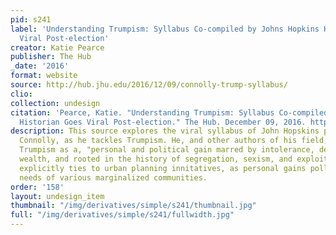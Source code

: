 ```yaml
---
pid: s241
label: 'Understanding Trumpism: Syllabus Co-compiled by Johns Hopkins Historian Goes
  Viral Post-election'
creator: Katie Pearce
publisher: The Hub
_date: '2016'
format: website
source: http://hub.jhu.edu/2016/12/09/connolly-trump-syllabus/
clio:
collection: undesign
citation: 'Pearce, Katie. "Understanding Trumpism: Syllabus Co-compiled by Johns Hopkins
  Historian Goes Viral Post-election." The Hub. December 09, 2016. http://hub.jhu.edu/2016/12/09/connolly-trump-syllabus/.'
description: This source explores the viral syllabus of John Hopskins professor, N.D.B.
  Connolly, as he tackles Trumpism. He, and other authors of his field, understand
  Trumpism as a, "personal and political gain marred by intolerance, derived from
  wealth, and rooted in the history of segregation, sexism, and exploitation." This
  explicitly ties to urban planning innitatives, as personal gains pollutes the authentic
  needs of various marginalized communities.
order: '158'
layout: undesign_item
thumbnail: "/img/derivatives/simple/s241/thumbnail.jpg"
full: "/img/derivatives/simple/s241/fullwidth.jpg"
---
```

